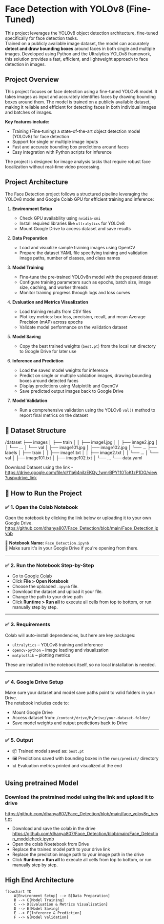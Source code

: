 # Face Detection with YOLOv8 (Fine-Tuned)

This project leverages the YOLOv8 object detection architecture, fine-tuned specifically for face detection tasks.  
Trained on a publicly available image dataset, the model can accurately **detect and draw bounding boxes** around faces in both single and multiple images.
Developed using Python and the Ultralytics YOLOv8 framework, this solution provides a fast, efficient, and lightweight approach to face detection in images.

## Project Overview

This project focuses on face detection using a fine-tuned YOLOv8 model. It takes images as input and accurately identifies faces by drawing bounding boxes around them. The model is trained on a publicly available dataset, making it reliable and efficient for detecting faces in both individual images and batches of images.

**Key features include:**

- Training (Fine-tuning) a state-of-the-art object detection model (YOLOv8) for face detection  
- Support for single or multiple image inputs  
- Fast and accurate bounding box predictions around faces  
- Easy integration with Python scripts for inference  

The project is designed for image analysis tasks that require robust face localization without real-time video processing.


## Project Architecture

The Face Detection project follows a structured pipeline leveraging the YOLOv8 model and Google Colab GPU for efficient training and inference:

1. **Environment Setup**  
   - Check GPU availability using `nvidia-smi`  
   - Install required libraries like `ultralytics` for YOLOv8  
   - Mount Google Drive to access dataset and save results  

2. **Data Preparation**  
   - Load and visualize sample training images using OpenCV  
   - Prepare the dataset YAML file specifying training and validation image paths, number of classes, and class names  

3. **Model Training**  
   - Fine-tune the pre-trained YOLOv8n model with the prepared dataset  
   - Configure training parameters such as epochs, batch size, image size, caching, and worker threads  
   - Monitor training progress through logs and loss curves  

4. **Evaluation and Metrics Visualization**  
   - Load training results from CSV files  
   - Plot key metrics: box loss, precision, recall, and mean Average Precision (mAP) across epochs  
   - Validate model performance on the validation dataset  

5. **Model Saving**  
   - Copy the best trained weights (`best.pt`) from the local run directory to Google Drive for later use

6. **Inference and Prediction**  
   - Load the saved model weights for inference  
   - Predict on single or multiple validation images, drawing bounding boxes around detected faces  
   - Display predictions using Matplotlib and OpenCV  
   - Save predicted output images back to Google Drive  

7. **Model Validation**  
   - Run a comprehensive validation using the YOLOv8 `val()` method to report final metrics on the dataset


## 📁 Dataset Structure

/dataset
├── images
│ ├── train
│ │ ├── image1.jpg
│ │ ├── image2.jpg
│ │ └── ...
│ └── val
│ ├── image101.jpg
│ ├── image102.jpg
│ └── ...
├── labels
│ ├── train
│ │ ├── image1.txt
│ │ ├── image2.txt
│ │ └── ...
│ └── val
│ ├── image101.txt
│ ├── image102.txt
│ └── ...
└── data.yaml



Download Dataset using the link - https://drive.google.com/file/d/11a64niIzEKQy_1wmrBPY110ToKfzP1DG/view?usp=drive_link


## 🚀 How to Run the Project

### ✅ 1. Open the Colab Notebook
Open the notebook by clicking the link below or uploading it to your own Google Drive.
https://github.com/dhanya807/Face_Detection/blob/main/Face_Detection.ipynb

📓 **Notebook Name:** `Face_Detection.ipynb`  
📍 Make sure it's in your Google Drive if you're opening from there.

---

### ✅ 2. Run the Notebook Step-by-Step
- Go to [Google Colab](https://colab.research.google.com/)
- Click **File > Open Notebook**
- Choose the uploaded `.ipynb` file.
- Download the dataset and upload it your file.
- Change the path to your drive path 
- Click **Runtime > Run all** to execute all cells from top to bottom, or run manually step by step.


---

### ✅ 3. Requirements
Colab will auto-install dependencies, but here are key packages:

- `ultralytics` – YOLOv8 training and inference  
- `opencv-python` – image loading and visualization  
- `matplotlib` – plotting metrics  

These are installed in the notebook itself, so no local installation is needed.

---

### ✅ 4. Google Drive Setup
Make sure your dataset and model save paths point to valid folders in your Drive.  
The notebook includes code to:

- Mount Google Drive  
- Access dataset from: `/content/drive/MyDrive/your-dataset-folder/`  
- Save model weights and output predictions back to Drive  

---

### ✅ 5. Output
- 📦 Trained model saved as: `best.pt`  
- 🖼️ Predictions saved with bounding boxes in the `runs/predict/` directory  
- 📊 Evaluation metrics printed and visualized at the end


## Using pretrained Model

### Download the pretrained model using the link and upload it to drive  
https://github.com/dhanya807/Face_Detection/blob/main/face_yolov8n_best.pt
- Download and save the colab in the drive
https://github.com/dhanya807/Face_Detection/blob/main/Face_Detection_modelcheck.ipynb
- Open the colab Noetebook from Drive
- Replace the trained model path  to your drive link
- Replace the prediction image path to your image path in the drive
- Click **Runtime > Run all** to execute all cells from top to bottom, or run manually step by step.



## High End Architecture
```mermaid
flowchart TD
    A[Environment Setup] --> B[Data Preparation]
    B --> C[Model Training]
    C --> D[Evaluation & Metrics Visualization]
    D --> E[Model Saving]
    E --> F[Inference & Prediction]
    F --> G[Model Validation]



